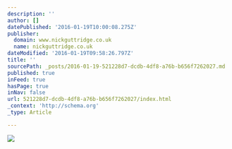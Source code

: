 ```yaml
---
description: ''
author: []
datePublished: '2016-01-19T10:00:08.275Z'
publisher:
  domain: www.nickguttridge.co.uk
  name: nickguttridge.co.uk
dateModified: '2016-01-19T09:58:26.797Z'
title: ''
sourcePath: _posts/2016-01-19-521228d7-dcdb-4df8-a76b-b656f7262027.md
published: true
inFeed: true
hasPage: true
inNav: false
url: 521228d7-dcdb-4df8-a76b-b656f7262027/index.html
_context: 'http://schema.org'
_type: Article

---
```

![](https://mir-s3-cdn-cf.behance.net/project_modules/disp/a637f727833617.5636b80263a63.jpg)